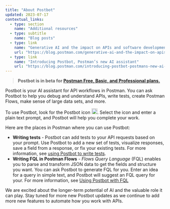 ```yaml
---
title: "About Postbot"
updated: 2023-07-17
contextual_links:
  - type: section
    name: "Additional resources"
  - type: subtitle
    name: "Blog posts"
  - type: link
    name: "Generative AI and the impact on APIs and software development"
    url: "https://blog.postman.com/generative-ai-and-the-impact-on-apis-and-software-development/"
  - type: link
    name: "Introducing Postbot, Postman’s new AI assistant"
    url: "https://blog.postman.com/introducing-postbot-postmans-new-ai-assistant/"
---
```


> **Postbot is in beta for [Postman Free, Basic, and Professional plans.](https://www.postman.com/pricing/)**

Postbot is your AI assistant for API workflows in Postman. You can ask Postbot to help you debug and understand APIs, write tests, create Postman Flows, make sense of large data sets, and more.

To use Postbot, look for the Postbot icon <img alt="Postbot icon" src="https://assets.postman.com/postman-docs/v10/icon-postbot-v10-16.jpg#icon" width="18px">. Select the icon and enter a plain text prompt, and Postbot will help you complete your work.

Here are the places in Postman where you can use Postbot:

* **Writing tests** - Postbot can add tests to your API requests based on your prompt. Use Postbot to add a new set of tests, visualize responses, save a field from a response, or fix your existing tests. For more information, see [using Postbot to write tests](/docs/writing-scripts/test-scripts#using-postbot-to-write-tests).
* **Writing FQL in Postman Flows** - _Flows Query Language_ (FQL) enables you to parse and transform JSON data to get the fields and structure you want. You can ask Postbot to generate FQL for you. Enter an idea for a query in simple text, and Postbot will suggest an FQL query for your. For more information, see [Using Postbot with FQL](/docs/postman-flows/flows-query-language/introduction-to-fql/#using-postbot-with-fql)

We are excited about the longer-term potential of AI and the valuable role it can play. Stay tuned for more new Postbot updates as we continue to add more new features to automate how you work with APIs.
